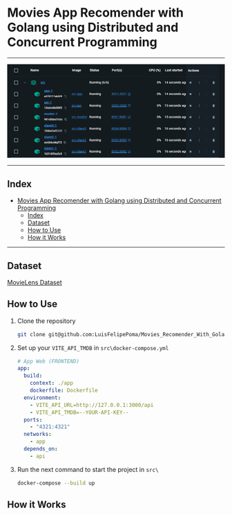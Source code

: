 # Movies App Recomender with Golang using Distributed and Concurrent Programming

---

<img src="./assets/main.png"/>

---

## Index

- [Movies App Recomender with Golang using Distributed and Concurrent Programming](#movies-app-recomender-with-golang-using-distributed-and-concurrent-programming)
	- [Index](#index)
 	- [Dataset](#dataset) 
	- [How to Use](#how-to-use)
	- [How it Works](#how-it-works)

---

<!-- How to use -->
## Dataset
[MovieLens Dataset](https://grouplens.org/datasets/movielens/latest/)

## How to Use

1. Clone the repository

   ```bash
   git clone git@github.com:LuisFelipePoma/Movies_Recomender_With_Golang.git
   ```

2. Set up your `VITE_API_TMDB` in `src\docker-compose.yml`

   ```yml
   # App Web (FRONTEND)
   app:
     build:
       context: ./app
       dockerfile: Dockerfile
     environment:
       - VITE_API_URL=http://127.0.0.1:3000/api
       - VITE_API_TMDB=--YOUR-API-KEY--
     ports:
       - "4321:4321"
     networks:
       - app
     depends_on:
       - api
   ```

3. Run the next command to start the project in `src\`

   ```bash
   docker-compose --build up
   ```

## How it Works


